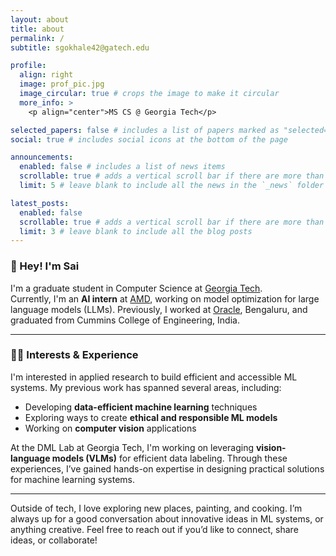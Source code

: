 ```yaml
---
layout: about
title: about
permalink: /
subtitle: sgokhale42@gatech.edu

profile:
  align: right
  image: prof_pic.jpg
  image_circular: true # crops the image to make it circular
  more_info: >
    <p align="center">MS CS @ Georgia Tech</p>

selected_papers: false # includes a list of papers marked as "selected={true}"
social: true # includes social icons at the bottom of the page

announcements:
  enabled: false # includes a list of news items
  scrollable: true # adds a vertical scroll bar if there are more than 3 news items
  limit: 5 # leave blank to include all the news in the `_news` folder

latest_posts:
  enabled: false
  scrollable: true # adds a vertical scroll bar if there are more than 3 new posts items
  limit: 3 # leave blank to include all the blog posts
---
```

### 👋 Hey! I'm Sai

I'm a graduate student in Computer Science at [Georgia Tech](https://www.gatech.edu/).  
Currently, I'm an **AI intern** at [AMD](https://www.amd.com/en.html), working on model optimization for large language models (LLMs). Previously, I worked at [Oracle](https://www.oracle.com/), Bengaluru, and graduated from Cummins College of Engineering, India.

---

### 🧑‍💻 Interests & Experience

I'm interested in applied research to build efficient and accessible ML systems. My previous work has spanned several areas, including:

- Developing **data-efficient machine learning** techniques
- Exploring ways to create **ethical and responsible ML models**
- Working on **computer vision** applications

At the DML Lab at Georgia Tech, I'm working on leveraging **vision-language models (VLMs)** for efficient data labeling. Through these experiences, I’ve gained hands-on expertise in designing practical solutions for machine learning systems.

---

Outside of tech, I love exploring new places, painting, and cooking. I’m always up for a good conversation about innovative ideas in ML systems, or anything creative. Feel free to reach out if you’d like to connect, share ideas, or collaborate!

<!-- Hey! I'm Sai. I'm a graduate student in Computer Science at Georgia Tech. I am currently an AI intern at AMD, working on model optimization for large language models (LLMs). I was previously working at Oracle, Bengaluru and graduated from Cummins College of Engineering, India. 

I'm interested in applied research to build efficient and accessible ML systems. My previous work has spanned several areas, including developing data-efficient machine learning techniques, exploring ways to create ethical and responsible ML models, and working on computer vision applications. At Georgia Tech, I am part of the DML lab, where I focus on leveraging vision-language models (VLMs) to improve the efficiency of data labeling processes. Through these experiences, I’ve gained hands-on expertise in designing practical solutions for machine learning systems.

Outside of tech, I love exploring new places, painting, and cooking. I’m always up for a good conversation about innovative ideas in ML systems, or anything creative. Feel free to reach out if you’d like to connect, share ideas or collaborate! -->

<!-- Write your biography here. Tell the world about yourself. Link to your favorite [subreddit](http://reddit.com). You can put a picture in, too. The code is already in, just name your picture `prof_pic.jpg` and put it in the `img/` folder.

Put your address / P.O. box / other info right below your picture. You can also disable any of these elements by editing `profile` property of the YAML header of your `_pages/about.md`. Edit `_bibliography/papers.bib` and Jekyll will render your [publications page](/al-folio/publications/) automatically.

Link to your social media connections, too. This theme is set up to use [Font Awesome icons](https://fontawesome.com/) and [Academicons](https://jpswalsh.github.io/academicons/), like the ones below. Add your Facebook, Twitter, LinkedIn, Google Scholar, or just disable all of them. -->

